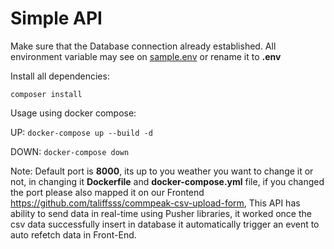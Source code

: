 # Simple API

Make sure that the Database connection already established.
All environment variable may see on [sample.env](https://github.com/taliffsss/Symfony-test/blob/master/sample.env "sample.env") or rename it to **.env**

Install all dependencies:

    composer install

Usage using docker compose:

UP: `docker-compose up --build -d`

DOWN: `docker-compose down`

Note: Default port is **8000**, its up to you weather you want to change it or not, in changing it **Dockerfile** and **docker-compose.yml** file, if you changed the port please also mapped it on our Frontend https://github.com/taliffsss/commpeak-csv-upload-form,
This API has ability to send data in real-time using Pusher libraries, it worked once the csv data successfully insert in database it automatically trigger an event to auto refetch data in Front-End.
